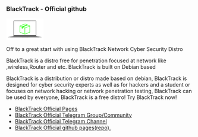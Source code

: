 ### BlackTrack - Official github

<img src="../assets/blacktrack-laptop.png" width="100px">

Off to a great start with using BlackTrack
Network Cyber Security Distro

BlackTrack is a distro free for penetration focused at network like ,wireless,Router and etc.
BlackTrack is built on Debian based 

BlackTrack is a distribution or distro made based on debian, BlackTrack is designed for cyber security experts as well as for hackers and a student or focuses on network hacking or network penetration testing, BlackTrack can be used by everyone, BlackTrack is a free distro! Try BlackTrack now!

* [BlackTrack Official Pages](https://t.me/blacktrack_distro)
* [BlackTrack Official Telegram Group/Community](https://t.me/blacktrack_distro)
* [BlackTrack Official Telegram Channel](https://t.me/BlackTrack_Debian)
* [BlackTrack Official github pages(repo).](https://github.com/BlackTrack-Debian)
